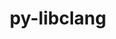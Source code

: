 ---
title: "py-libclang"
layout: cache
categories: [package, v0.23.0]
meta: {"versions": ["16.0.0"], "compilers": ["gcc@=11.4.0", "gcc@=13.2.0"], "oss": ["ubuntu22.04", "ubuntu24.04"], "platforms": ["linux"], "targets": ["aarch64", "neoverse_v1", "x86_64_v3"], "stacks": ["e4s", "e4s-neoverse_v1", "ml-linux-aarch64-cpu", "ml-linux-aarch64-cuda", "ml-linux-x86_64-cpu", "ml-linux-x86_64-cuda", "ml-linux-x86_64-rocm", "root"], "num_specs": 12, "num_specs_by_stack": {"e4s-neoverse_v1": 1, "root": 12, "e4s": 1, "ml-linux-aarch64-cuda": 2, "ml-linux-aarch64-cpu": 2, "ml-linux-x86_64-rocm": 2, "ml-linux-x86_64-cuda": 2, "ml-linux-x86_64-cpu": 2}}
spec_details: [{"hash": "etubacw7gyq33osxntwocc3i4f3emmsl", "compiler": "gcc@=11.4.0", "versions": ["16.0.0"], "os": "ubuntu22.04", "platform": "linux", "target": "neoverse_v1", "variants": ["build_system=python_pip"], "stacks": ["e4s-neoverse_v1", "root"], "size": "-", "tarball": "https://binaries.spack.io/v0.23.0/build_cache/linux-ubuntu22.04-neoverse_v1/gcc-11.4.0/py-libclang-16.0.0/linux-ubuntu22.04-neoverse_v1-gcc-11.4.0-py-libclang-16.0.0-etubacw7gyq33osxntwocc3i4f3emmsl.spack"}, {"hash": "eejbowpj4cs34d6q63i453p3s37ghhw6", "compiler": "gcc@=11.4.0", "versions": ["16.0.0"], "os": "ubuntu22.04", "platform": "linux", "target": "x86_64_v3", "variants": ["build_system=python_pip"], "stacks": ["e4s", "root"], "size": "-", "tarball": "https://binaries.spack.io/v0.23.0/build_cache/linux-ubuntu22.04-x86_64_v3/gcc-11.4.0/py-libclang-16.0.0/linux-ubuntu22.04-x86_64_v3-gcc-11.4.0-py-libclang-16.0.0-eejbowpj4cs34d6q63i453p3s37ghhw6.spack"}, {"hash": "ebajxdfebv7aqva3me4q2qklvelhv3fa", "compiler": "gcc@=13.2.0", "versions": ["16.0.0"], "os": "ubuntu24.04", "platform": "linux", "target": "aarch64", "variants": ["build_system=python_pip"], "stacks": ["ml-linux-aarch64-cuda", "root"], "size": "-", "tarball": "https://binaries.spack.io/v0.23.0/build_cache/linux-ubuntu24.04-aarch64/gcc-13.2.0/py-libclang-16.0.0/linux-ubuntu24.04-aarch64-gcc-13.2.0-py-libclang-16.0.0-ebajxdfebv7aqva3me4q2qklvelhv3fa.spack"}, {"hash": "4gzhndottie4bbhk2dvuntiedpukdktf", "compiler": "gcc@=13.2.0", "versions": ["16.0.0"], "os": "ubuntu24.04", "platform": "linux", "target": "aarch64", "variants": ["build_system=python_pip"], "stacks": ["root", "ml-linux-aarch64-cpu"], "size": "-", "tarball": "https://binaries.spack.io/v0.23.0/build_cache/linux-ubuntu24.04-aarch64/gcc-13.2.0/py-libclang-16.0.0/linux-ubuntu24.04-aarch64-gcc-13.2.0-py-libclang-16.0.0-4gzhndottie4bbhk2dvuntiedpukdktf.spack"}, {"hash": "mb4ddtkt3yaiypap7yfnnu24c5fgctyf", "compiler": "gcc@=13.2.0", "versions": ["16.0.0"], "os": "ubuntu24.04", "platform": "linux", "target": "aarch64", "variants": ["build_system=python_pip"], "stacks": ["root", "ml-linux-aarch64-cpu"], "size": "-", "tarball": "https://binaries.spack.io/v0.23.0/build_cache/linux-ubuntu24.04-aarch64/gcc-13.2.0/py-libclang-16.0.0/linux-ubuntu24.04-aarch64-gcc-13.2.0-py-libclang-16.0.0-mb4ddtkt3yaiypap7yfnnu24c5fgctyf.spack"}, {"hash": "tcvejdbu4moir2lp3ll32tyglfs4szgx", "compiler": "gcc@=13.2.0", "versions": ["16.0.0"], "os": "ubuntu24.04", "platform": "linux", "target": "aarch64", "variants": ["build_system=python_pip"], "stacks": ["ml-linux-aarch64-cuda", "root"], "size": "-", "tarball": "https://binaries.spack.io/v0.23.0/build_cache/linux-ubuntu24.04-aarch64/gcc-13.2.0/py-libclang-16.0.0/linux-ubuntu24.04-aarch64-gcc-13.2.0-py-libclang-16.0.0-tcvejdbu4moir2lp3ll32tyglfs4szgx.spack"}, {"hash": "qx6c7zzbeduuf6da7mat2wo5cls6u7td", "compiler": "gcc@=13.2.0", "versions": ["16.0.0"], "os": "ubuntu24.04", "platform": "linux", "target": "x86_64_v3", "variants": ["build_system=python_pip"], "stacks": ["ml-linux-x86_64-rocm", "root"], "size": "-", "tarball": "https://binaries.spack.io/v0.23.0/build_cache/linux-ubuntu24.04-x86_64_v3/gcc-13.2.0/py-libclang-16.0.0/linux-ubuntu24.04-x86_64_v3-gcc-13.2.0-py-libclang-16.0.0-qx6c7zzbeduuf6da7mat2wo5cls6u7td.spack"}, {"hash": "unibotwudss5g4xb2mfljwjbn7q3wy5l", "compiler": "gcc@=13.2.0", "versions": ["16.0.0"], "os": "ubuntu24.04", "platform": "linux", "target": "x86_64_v3", "variants": ["build_system=python_pip"], "stacks": ["root", "ml-linux-x86_64-cuda"], "size": "-", "tarball": "https://binaries.spack.io/v0.23.0/build_cache/linux-ubuntu24.04-x86_64_v3/gcc-13.2.0/py-libclang-16.0.0/linux-ubuntu24.04-x86_64_v3-gcc-13.2.0-py-libclang-16.0.0-unibotwudss5g4xb2mfljwjbn7q3wy5l.spack"}, {"hash": "3mdrhkhplcs253nxqfqubqfh35ivhoxh", "compiler": "gcc@=13.2.0", "versions": ["16.0.0"], "os": "ubuntu24.04", "platform": "linux", "target": "x86_64_v3", "variants": ["build_system=python_pip"], "stacks": ["ml-linux-x86_64-cpu", "root"], "size": "-", "tarball": "https://binaries.spack.io/v0.23.0/build_cache/linux-ubuntu24.04-x86_64_v3/gcc-13.2.0/py-libclang-16.0.0/linux-ubuntu24.04-x86_64_v3-gcc-13.2.0-py-libclang-16.0.0-3mdrhkhplcs253nxqfqubqfh35ivhoxh.spack"}, {"hash": "45h2ipeok4zazuq4g4nwvigov23m623j", "compiler": "gcc@=13.2.0", "versions": ["16.0.0"], "os": "ubuntu24.04", "platform": "linux", "target": "x86_64_v3", "variants": ["build_system=python_pip"], "stacks": ["root", "ml-linux-x86_64-cuda"], "size": "-", "tarball": "https://binaries.spack.io/v0.23.0/build_cache/linux-ubuntu24.04-x86_64_v3/gcc-13.2.0/py-libclang-16.0.0/linux-ubuntu24.04-x86_64_v3-gcc-13.2.0-py-libclang-16.0.0-45h2ipeok4zazuq4g4nwvigov23m623j.spack"}, {"hash": "6n2y26fnkmjacxol73mvoftmqyydobau", "compiler": "gcc@=13.2.0", "versions": ["16.0.0"], "os": "ubuntu24.04", "platform": "linux", "target": "x86_64_v3", "variants": ["build_system=python_pip"], "stacks": ["ml-linux-x86_64-cpu", "root"], "size": "-", "tarball": "https://binaries.spack.io/v0.23.0/build_cache/linux-ubuntu24.04-x86_64_v3/gcc-13.2.0/py-libclang-16.0.0/linux-ubuntu24.04-x86_64_v3-gcc-13.2.0-py-libclang-16.0.0-6n2y26fnkmjacxol73mvoftmqyydobau.spack"}, {"hash": "hf7svysai2oprhjdahpkvvedsxoxnpqg", "compiler": "gcc@=13.2.0", "versions": ["16.0.0"], "os": "ubuntu24.04", "platform": "linux", "target": "x86_64_v3", "variants": ["build_system=python_pip"], "stacks": ["ml-linux-x86_64-rocm", "root"], "size": "-", "tarball": "https://binaries.spack.io/v0.23.0/build_cache/linux-ubuntu24.04-x86_64_v3/gcc-13.2.0/py-libclang-16.0.0/linux-ubuntu24.04-x86_64_v3-gcc-13.2.0-py-libclang-16.0.0-hf7svysai2oprhjdahpkvvedsxoxnpqg.spack"}]
---